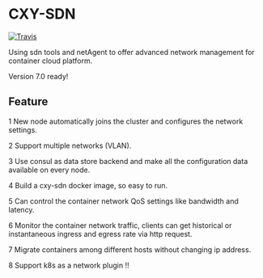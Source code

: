 # CXY-SDN

[![Travis](https://travis-ci.org/WIZARD-CXY/cxy-sdn.svg?branch=master)](https://travis-ci.org/WIZARD-CXY/cxy-sdn)

Using sdn tools and netAgent to offer advanced network management for container cloud platform.

Version 7.0 ready!

## Feature

1 New node automatically joins the cluster and configures the network settings.

2 Support multiple networks (VLAN).

3 Use consul as data store backend and make all the configuration data available on every node.

4 Build a cxy-sdn docker image, so easy to run.

5 Can control the container network QoS settings like bandwidth and latency.

6 Monitor the container network traffic, clients can get historical or instantaneous ingress and egress rate via http request.

7 Migrate containers among different hosts without changing ip address.

8 Support k8s as a network plugin !!